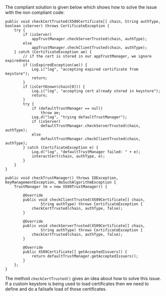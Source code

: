 
The compliant solution is given below which shows how to solve the issue
with the non compliant code:

    public void checkCertTrusted(X509Certificate[] chain, String authType, boolean isServer) throws CertificateException {
        try {
            if (isServer)
                appTrustManager.checkServerTrusted(chain, authType);
            else
                appTrustManager.checkClientTrusted(chain, authType);
        } catch (CertificateException ae) {
            // if the cert is stored in our appTrustManager, we ignore expiredness
            if (isExpiredException(ae)) {
                Log.i("log", "accepting expired certificate from keystore");
                return;
            }
            if (isCertKnown(chain[0])) {
                Log.i("log", "accepting cert already stored in keystore");
                return;
            }
            try {
                if (defaultTrustManager == null)
                    throw ae;
                Log.d("log", "trying defaultTrustManager");
                if (isServer)
                    defaultTrustManager.checkServerTrusted(chain, authType);
                else
                    defaultTrustManager.checkClientTrusted(chain, authType);
            } catch (CertificateException e) {
                Log.d("log", "defaultTrustManager failed: " + e);
                interactCert(chain, authType, e);
            }
        }
    }

    public void checkTrustManager() throws IOException, KeyManagementException, NoSuchAlgorithmException {
        TrustManager tm = new X509TrustManager() {

            @Override
            public void checkClientTrusted(X509Certificate[] chain,
                    String authType) throws CertificateException {
                checkCertTrusted(chain, authType, false);
            }

            @Override
            public void checkServerTrusted(X509Certificate[] chain,
                    String authType) throws CertificateException {
                checkCertTrusted(chain, authType, false);
            }

            @Override
            public X509Certificate[] getAcceptedIssuers() {
                return defaultTrustManager.getAcceptedIssuers();
            }
        };
    }

The method `checkCertTrusted()` gives an idea about how to solve this
issue. If a custom keystore is being used to load certificates then we
need to define and do a failsafe load of those certificates.
